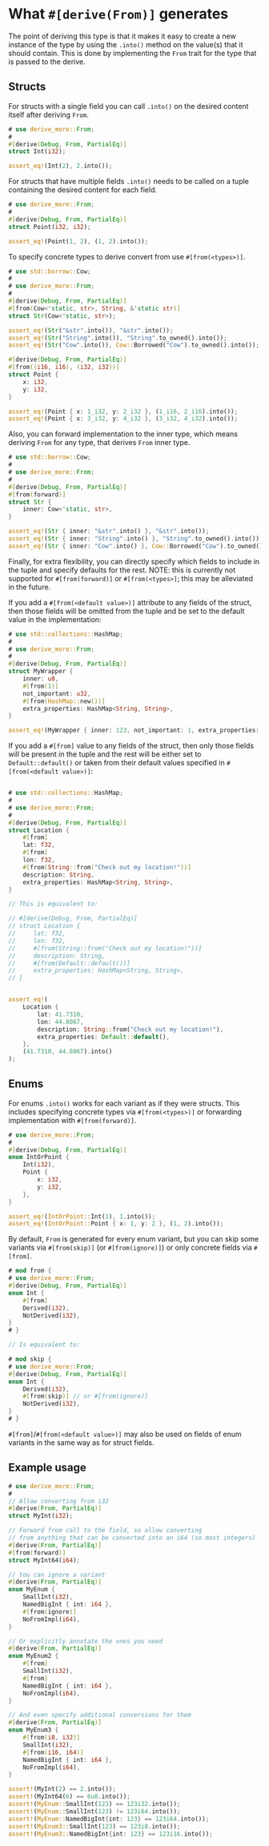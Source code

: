 # What `#[derive(From)]` generates

The point of deriving this type is that it makes it easy to create a new
instance of the type by using the `.into()` method on the value(s) that it
should contain. This is done by implementing the `From` trait for the type
that is passed to the derive.




## Structs

For structs with a single field you can call `.into()` on the desired content
itself after deriving `From`.

```rust
# use derive_more::From;
#
#[derive(Debug, From, PartialEq)]
struct Int(i32);

assert_eq!(Int(2), 2.into());
```

For structs that have multiple fields `.into()` needs to be called on a tuple
containing the desired content for each field.

```rust
# use derive_more::From;
#
#[derive(Debug, From, PartialEq)]
struct Point(i32, i32);

assert_eq!(Point(1, 2), (1, 2).into());
```

To specify concrete types to derive convert from use `#[from(<types>)]`.

```rust
# use std::borrow::Cow;
#
# use derive_more::From;
#
#[derive(Debug, From, PartialEq)]
#[from(Cow<'static, str>, String, &'static str)]
struct Str(Cow<'static, str>);

assert_eq!(Str("&str".into()), "&str".into());
assert_eq!(Str("String".into()), "String".to_owned().into());
assert_eq!(Str("Cow".into()), Cow::Borrowed("Cow").to_owned().into());

#[derive(Debug, From, PartialEq)]
#[from((i16, i16), (i32, i32))]
struct Point {
    x: i32,
    y: i32,
}

assert_eq!(Point { x: 1_i32, y: 2_i32 }, (1_i16, 2_i16).into());
assert_eq!(Point { x: 3_i32, y: 4_i32 }, (3_i32, 4_i32).into());
```

Also, you can forward implementation to the inner type, which means deriving `From` for any type, that derives `From`
inner type.

```rust
# use std::borrow::Cow;
#
# use derive_more::From;
#
#[derive(Debug, From, PartialEq)]
#[from(forward)]
struct Str {
    inner: Cow<'static, str>,
}

assert_eq!(Str { inner: "&str".into() }, "&str".into());
assert_eq!(Str { inner: "String".into() }, "String".to_owned().into());
assert_eq!(Str { inner: "Cow".into() }, Cow::Borrowed("Cow").to_owned().into());
```

Finally, for extra flexibility, you can directly specify which fields to include
in the tuple and specify defaults for the rest. NOTE: this is currently not
supported for `#[from(forward)]` or `#[from(<types>]`; this may be alleviated in
the future.

If you add a `#[from(<default value>)]` attribute to any fields of the struct,
then those fields will be omitted from the tuple and be set to the default value
in the implementation:

```rust
# use std::collections::HashMap;
#
# use derive_more::From;
#
#[derive(Debug, From, PartialEq)]
struct MyWrapper {
    inner: u8,
    #[from(1)]
    not_important: u32,
    #[from(HashMap::new())]
    extra_properties: HashMap<String, String>,
}

assert_eq!(MyWrapper { inner: 123, not_important: 1, extra_properties: HashMap::new(), }, 123.into());
```


If you add a `#[from]` value to any fields of the struct, then only those
fields will be present in the tuple and the rest will be either set to
`Default::default()` or taken from their default values specified in
`#[from(<default value>)]`:

```rust

# use std::collections::HashMap;
#
# use derive_more::From;
#
#[derive(Debug, From, PartialEq)]
struct Location {
    #[from]
    lat: f32,
    #[from]
    lon: f32,
    #[from(String::from("Check out my location!"))]
    description: String,
    extra_properties: HashMap<String, String>,
}

// This is equivalent to:

// #[derive(Debug, From, PartialEq)]
// struct Location {
//     lat: f32,
//     lon: f32,
//     #[from(String::from("Check out my location!"))]
//     description: String,
//     #[from(Default::default())]
//     extra_properties: HashMap<String, String>,
// }


assert_eq!(
    Location {
        lat: 41.7310,
        lon: 44.8067,
        description: String::from("Check out my location!"),
        extra_properties: Default::default(),
    },
    (41.7310, 44.8067).into()
);
```


## Enums

For enums `.into()` works for each variant as if they were structs. This
includes specifying concrete types via `#[from(<types>)]` or forwarding
implementation with `#[from(forward)]`.

```rust
# use derive_more::From;
#
#[derive(Debug, From, PartialEq)]
enum IntOrPoint {
    Int(i32),
    Point {
        x: i32,
        y: i32,
    },
}

assert_eq!(IntOrPoint::Int(1), 1.into());
assert_eq!(IntOrPoint::Point { x: 1, y: 2 }, (1, 2).into());
```

By default, `From` is generated for every enum variant, but you can skip some
variants via `#[from(skip)]` (or `#[from(ignore)]`) or only concrete fields via `#[from]`.

```rust
# mod from {
# use derive_more::From;
#[derive(Debug, From, PartialEq)]
enum Int {
    #[from]
    Derived(i32),
    NotDerived(i32),
}
# }

// Is equivalent to:

# mod skip {
# use derive_more::From;
#[derive(Debug, From, PartialEq)]
enum Int {
    Derived(i32),
    #[from(skip)] // or #[from(ignore)]
    NotDerived(i32),
}
# }
```


`#[from]`/`#[from(<default value>)]` may also be used on fields of enum variants
in the same way as for struct fields.

## Example usage

```rust
# use derive_more::From;
#
// Allow converting from i32
#[derive(From, PartialEq)]
struct MyInt(i32);

// Forward from call to the field, so allow converting
// from anything that can be converted into an i64 (so most integers)
#[derive(From, PartialEq)]
#[from(forward)]
struct MyInt64(i64);

// You can ignore a variant
#[derive(From, PartialEq)]
enum MyEnum {
    SmallInt(i32),
    NamedBigInt { int: i64 },
    #[from(ignore)]
    NoFromImpl(i64),
}

// Or explicitly annotate the ones you need
#[derive(From, PartialEq)]
enum MyEnum2 {
    #[from]
    SmallInt(i32),
    #[from]
    NamedBigInt { int: i64 },
    NoFromImpl(i64),
}

// And even specify additional conversions for them
#[derive(From, PartialEq)]
enum MyEnum3 {
    #[from(i8, i32)]
    SmallInt(i32),
    #[from(i16, i64)]
    NamedBigInt { int: i64 },
    NoFromImpl(i64),
}

assert!(MyInt(2) == 2.into());
assert!(MyInt64(6) == 6u8.into());
assert!(MyEnum::SmallInt(123) == 123i32.into());
assert!(MyEnum::SmallInt(123) != 123i64.into());
assert!(MyEnum::NamedBigInt{int: 123} == 123i64.into());
assert!(MyEnum3::SmallInt(123) == 123i8.into());
assert!(MyEnum3::NamedBigInt{int: 123} == 123i16.into());
```
